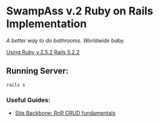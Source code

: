 
# SwampAss v.2 Ruby on Rails Implementation
_A better way to do bathrooms. Worldwide baby._

[Using Ruby v.2.5.2 Rails 5.2.2](https://gorails.com/setup/osx/10.14-mojave)

## Running Server: 
`rails s`

### Useful Guides: 
  - [Site Backbone: RnR CRUD fundamentals](https://www.youtube.com/watch?v=pPy0GQJLZUM&t=2750sx)
